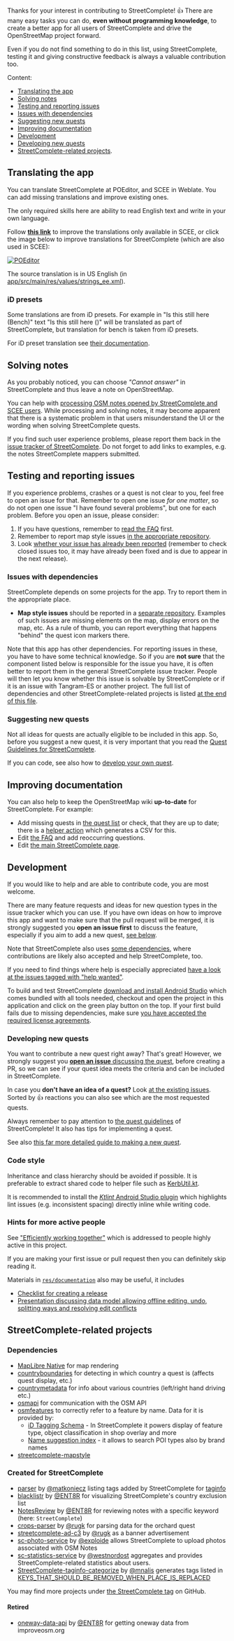 Thanks for your interest in contributing to StreetComplete! 👍 There are many easy tasks you can do, **even without programming knowledge**, to create a better app for all users of StreetComplete and drive the OpenStreetMap project forward.

Even if you do not find something to do in this list, using StreetComplete, testing it and giving constructive feedback is always a valuable contribution too.

Content:

   * [Translating the app](#translating-the-app)
   * [Solving notes](#solving-notes)
   * [Testing and reporting issues](#testing-and-reporting-issues)
   * [Issues with dependencies](#issues-with-dependencies)
   * [Suggesting new quests](#suggesting-new-quests)
   * [Improving documentation](#improving-documentation)
   * [Development](#development)
   * [Developing new quests](#developing-new-quests)
   * [StreetComplete-related projects](#streetcomplete-related-projects).

## Translating the app

You can translate StreetComplete at POEditor, and SCEE in Weblate. You can add missing translations and improve existing ones.

The only required skills here are ability to read English text and write in your own language.

Follow [**this link**](https://translate.codeberg.org/projects/scee/) to improve the translations only available in SCEE, or click the image below to improve translations for StreetComplete (which are also used in SCEE):

[![POEditor](https://poeditor.com/public/images/logo_small.png)](https://poeditor.com/join/project/IE4GC127Ki)

The source translation is in US English (in [app/src/main/res/values/strings_ee.xml](app/src/main/res/values/strings_ee.xml)).

### iD presets

Some translations are from iD presets. For example in "Is this still here (Bench)" text "Is this still here ()" will be translated as part of StreetComplete, but translation for bench is taken from iD presets.

For iD preset translation see [their documentation](https://github.com/openstreetmap/iD/blob/develop/CONTRIBUTING.md#translating).

## Solving notes

As you probably noticed, you can choose *"Cannot answer"* in StreetComplete and thus leave a note on OpenStreetMap.

You can help with [processing OSM notes opened by StreetComplete and SCEE users](https://ent8r.github.io/NotesReview/?query=StreetComplete&limit=100&start=true). While processing and solving notes, it may become apparent that there is a systematic problem in that users misunderstand the UI or the wording when solving StreetComplete quests.

If you find such user experience problems, please report them back in the [issue tracker of StreetComplete](https://github.com/streetcomplete/StreetComplete/issues). Do not forget to add links to examples, e.g. the notes StreetComplete mappers submitted.

## Testing and reporting issues

If you experience problems, crashes or a quest is not clear to you, feel free to open an issue for that. Remember to open one issue _for one matter_, so do not open one issue "I have found several problems", but one for each problem. Before you open an issue, please consider: 

1. If you have questions, remember to [read the FAQ](https://wiki.openstreetmap.org/wiki/StreetComplete/FAQ) first.
2. Remember to report map style issues [in the appropriate repository](#issues-with-dependencies).
3. Look [whether your issue has already been reported](https://github.com/streetcomplete/StreetComplete/issues?q=is%3Aissue) (remember to check closed issues too, it may have already been fixed and is due to appear in the next release).

### Issues with dependencies

StreetComplete depends on some projects for the app. Try to report them in the appropriate place.

* **Map style issues** should be reported in a [separate repository](https://github.com/streetcomplete/maplibre-streetcomplete-style).
Examples of such issues are missing elements on the map, display errors on the map, etc. As a rule of thumb, you can report everything that happens "behind" the quest icon markers there.

Note that this app has other dependencies. For reporting issues in these, you have to have some technical knowledge. So if you are **not sure** that the component listed below is responsible for the issue you have, it is often better to report them in the general StreetComplete issue tracker. People will then let you know whether this issue is solvable by StreetComplete or if it is an issue with Tangram-ES or another project.
The full list of dependencies and other StreetComplete-related projects is listed [at the end of this file](#streetcomplete-related-projects).

### Suggesting new quests

Not all ideas for quests are actually eligible to be included in this app. So, before you suggest a new quest, it is very important that you read the [Quest Guidelines for StreetComplete](https://github.com/streetcomplete/StreetComplete/blob/master/QUEST_GUIDELINES.md).

If you can code, see also how to [develop your own quest](#developing-new-quests).

## Improving documentation

You can also help to keep the OpenStreetMap wiki **up-to-date** for StreetComplete. For example:
* Add missing quests in [the quest list](https://wiki.openstreetmap.org/wiki/StreetComplete/Quests) or check, that they are up to date; there is a [helper action](https://github.com/streetcomplete/StreetComplete/actions/workflows/generate-quest-list.yml) which generates a CSV for this.
* Edit [the FAQ](https://wiki.openstreetmap.org/wiki/StreetComplete/FAQ) and add reoccurring questions.
* Edit [the main StreetComplete page](https://wiki.openstreetmap.org/wiki/StreetComplete).

## Development

If you would like to help and are able to contribute code, you are most welcome.

There are many feature requests and ideas for new question types in the issue tracker which you can use. If you have own ideas on how to improve this app and want to make sure that the pull request will be merged, it is strongly suggested you **open an issue first** to discuss the feature, especially if you aim to add a new quest, [see below](#developing-new-quests).

Note that StreetComplete also uses [some dependencies](#issues-with-dependencies), where contributions are likely also accepted and help StreetComplete, too.

If you need to find things where help is especially appreciated [have a look at the issues tagged with "help wanted"](https://github.com/streetcomplete/StreetComplete/labels/help%20wanted).

To build and test StreetComplete [download and install Android Studio](https://developer.android.com/studio/) which comes bundled with all tools needed, checkout and open the project in this application and click on the green play button on the top. If your first build fails due to missing dependencies, make sure [you have accepted the required license agreements](https://developer.android.com/studio/intro/update#download-with-gradle).

### Developing new quests

You want to contribute a new quest right away? That's great!
However, we strongly suggest you [**open an issue** discussing the quest](#suggesting-new-quests), before creating a PR, so we can see if your quest idea meets the criteria and can be included in StreetComplete.

In case you **don't have an idea of a quest?** Look [at the existing issues](https://github.com/streetcomplete/StreetComplete/issues?q=is%3Aissue+is%3Aopen+label%3A%22new+quest%22+sort%3Areactions-%2B1-desc). Sorted by 👍 reactions you can also see which are the most requested quests.

Always remember to pay attention to [the quest guidelines](https://github.com/streetcomplete/StreetComplete/blob/master/QUEST_GUIDELINES.md) of StreetComplete! It also has tips for implementing a quest.

See also [this far more detailed guide to making a new quest](CONTRIBUTING_A_NEW_QUEST.md).

### Code style

Inheritance and class hierarchy should be avoided if possible. It is preferable to extract shared code to helper file such as [KerbUtil.kt](app/src/main/java/de/westnordost/streetcomplete/osm/kerb/KerbUtil.kt).

It is recommended to install the [*Ktlint* Android Studio plugin](https://plugins.jetbrains.com/plugin/15057-ktlint) which highlights lint issues (e.g. inconsistent spacing) directly inline while writing code.

### Hints for more active people

See ["Efficiently working together"](https://github.com/streetcomplete/StreetComplete/discussions/3450) which is addressed to people highly active in this project.

If you are making your first issue or pull request then you can definitely skip reading it.

Materials in [`res/documentation`](res/documentation) also may be useful, it includes

* [Checklist for creating a release](res/documentation/creating%20new%20release.md)
* [Presentation discussing data model allowing offline editing, undo, splitting ways and resolving edit conflicts](res/documentation/how-it-handles%20edits.odp)

## StreetComplete-related projects

### Dependencies

* [MapLibre Native](https://github.com/maplibre/maplibre-native/) for map rendering
* [countryboundaries](https://github.com/westnordost/countryboundaries) for detecting in which country a quest is (affects quest display, etc.)
* [countrymetadata](https://github.com/streetcomplete/countrymetadata) for info about various countries (left/right hand driving etc.)
* [osmapi](https://github.com/westnordost/osmapi) for communication with the OSM API
* [osmfeatures](https://github.com/westnordost/osmfeatures) to correctly refer to a feature by name. Data for it is provided by:
  * [iD Tagging Schema](https://github.com/openstreetmap/id-tagging-schema) - In StreetComplete it powers display of feature type, object classification in shop overlay and more
  * [Name suggestion index](https://github.com/osmlab/name-suggestion-index) - it allows to search POI types also by brand names
* [streetcomplete-mapstyle](https://github.com/streetcomplete/maplibre-streetcomplete-style)

### Created for StreetComplete

* [parser](https://github.com/matkoniecz/Zazolc/tree/taginfo) by [@matkoniecz](https://github.com/matkoniecz) listing tags added by StreetComplete for [taginfo](https://taginfo.openstreetmap.org/projects/streetcomplete#tags)
* [blacklistr](https://github.com/ENT8R/blacklistr) by [@ENT8R](https://github.com/ENT8R) for visualizing StreetComplete's country exclusion list
* [NotesReview](https://github.com/ENT8R/NotesReview) by [@ENT8R](https://github.com/ENT8R) for reviewing notes with a specific keyword (here: `StreetComplete`)
* [crops-parser](https://github.com/rugk/crops-parser) by [@rugk](https://github.com/rugk) for parsing data for the orchard quest
* [streetcomplete-ad-c3](https://github.com/rugk/streetcomplete-ad-c3) by [@rugk](https://github.com/rugk) as a banner advertisement
* [sc-photo-service](https://github.com/streetcomplete/sc-photo-service) by [@exploide](https://github.com/exploide) allows StreetComplete to upload photos associated with OSM Notes
* [sc-statistics-service](https://github.com/streetcomplete/sc-statistics-service) by [@westnordost](https://github.com/westnordost) aggregates and provides StreetComplete-related statistics about users.
* [StreetComplete-taginfo-categorize](https://github.com/mnalis/StreetComplete-taginfo-categorize) by [@mnalis](https://github.com/mnalis) generates tags listed in [KEYS_THAT_SHOULD_BE_REMOVED_WHEN_PLACE_IS_REPLACED](https://github.com/streetcomplete/StreetComplete/blob/master/app/src/main/java/de/westnordost/streetcomplete/osm/Place.kt#L244)

You may find more projects under [the StreetComplete tag](https://github.com/topics/streetcomplete) on GitHub.

#### Retired

* [oneway-data-api](https://github.com/streetcomplete/oneway-data-api) by [@ENT8R](https://github.com/ENT8R) for getting oneway data from improveosm.org

